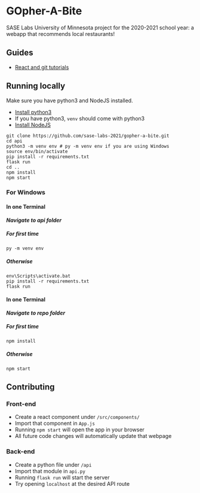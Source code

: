 # GOpher-A-Bite

SASE Labs University of Minnesota project for the 2020-2021 school year: a webapp that recommends local restaurants!

## Guides

- [React and git tutorials](https://github.com/sase-labs-2020/tutorials)

## Running locally

Make sure you have python3 and NodeJS installed.

- [Install python3](https://www.python.org/downloads/)
- If you have python3, `venv` should come with python3
- [Install NodeJS](https://nodejs.org/en/)

```
git clone https://github.com/sase-labs-2021/gopher-a-bite.git
cd api
python3 -m venv env # py -m venv env if you are using Windows
source env/bin/activate
pip install -r requirements.txt
flask run
cd ..
npm install
npm start

```
### For Windows
#### In one Terminal
***Navigate to api folder***
##### For first time
```
py -m venv env
```
##### Otherwise
```
env\Scripts\activate.bat
pip install -r requirements.txt
flask run
```
#### In one Terminal
***Navigate to repo folder***
##### For first time
```
npm install
```
##### Otherwise
```
npm start

```

## Contributing

### Front-end

- Create a react component under `/src/components/`
- Import that component in `App.js`
- Running `npm start` will open the app in your browser
- All future code changes will automatically update that webpage

### Back-end

- Create a python file under `/api`
- Import that module in `api.py`
- Running `flask run` will start the server
- Try opening `localhost` at the desired API route